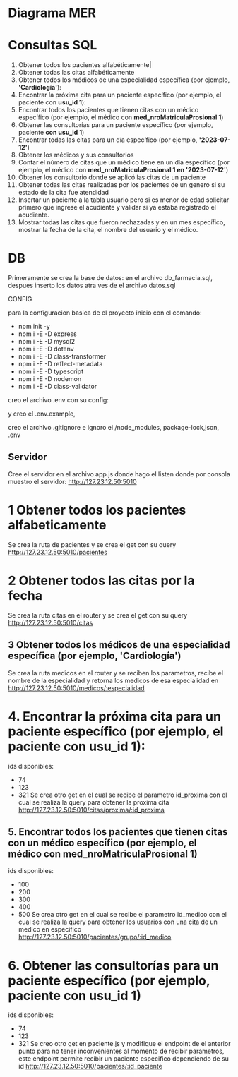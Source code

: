 # Diagrama MER




# Consultas SQL



1. Obtener todos los pacientes alfabéticamente|
2. Obtener todas las citas alfabéticamente
3. Obtener todos los médicos de una especialidad específica (por ejemplo, **'Cardiología'**):
4. Encontrar la próxima cita para un paciente específico (por ejemplo, el paciente con **usu_id 1**):
5. Encontrar todos los pacientes que tienen citas con un médico específico (por ejemplo, el médico con **med_nroMatriculaProsional 1**)
6. Obtener las consultorías para un paciente específico (por ejemplo, paciente **con usu_id 1**)
7. Encontrar todas las citas para un día específico (por ejemplo, **'2023-07-12'**)
8. Obtener los médicos y sus consultorios
9. Contar el número de citas que un médico tiene en un día específico (por ejemplo, el médico con **med_nroMatriculaProsional 1 en '2023-07-12'**)
10. Obtener los consultorio donde se aplicó las citas de un paciente
11. Obtener todas las citas realizadas por los pacientes de un genero si su estado de la cita fue atendidad
12. Insertar un paciente a la tabla usuario pero si es menor de edad solicitar primero que ingrese el acudiente y validar si ya estaba registrado el acudiente.
13. Mostrar todas las citas que fueron rechazadas y en un mes específico, mostrar la fecha de la cita, el nombre del usuario y el médico.

# DB

Primeramente se crea la base de datos: en el archivo db_farmacia.sql, despues inserto los datos atra ves de el archivo datos.sql

CONFIG

para la configuracion basica de el proyecto inicio con el comando:

- npm init -y
- npm i -E -D express
- npm i -E -D mysql2
- npm i -E -D dotenv
- npm i -E -D class-transformer
- npm i -E -D reflect-metadata
- npm i -E -D typescript
- npm i -E -D nodemon
- npm i -E -D class-validator

creo el archivo .env con su config:

y creo el .env.example,

creo el archivo .gitignore e ignoro el /node_modules, package-lock,json, .env

## Servidor

Cree el servidor en el archivo app.js donde hago el listen donde por consola muestro el servidor:
http://127.23.12.50:5010

# 1 Obtener todos los pacientes alfabeticamente

Se crea la ruta de pacientes y se crea el get con su query
http://127.23.12.50:5010/pacientes

# 2 Obtener todos las citas por la fecha

Se crea la ruta citas en el router y se crea el get con su query
http://127.23.12.50:5010/citas

## 3 Obtener todos los médicos de una especialidad específica (por ejemplo, **'Cardiología'**)

Se crea la ruta medicos en el router y se reciben los parametros, recibe el nombre de la especialidad y retorna los medicos de esa especialidad en
http://127.23.12.50:5010/medicos/:especialidad
# 4. Encontrar la próxima cita para un paciente específico (por ejemplo, el paciente con **usu_id 1**):
ids disponibles: 
- 74
- 123
- 321
Se crea otro get en el cual se recibe el parametro id_proxima con el cual se realiza la query para obtener la proxima cita
http://127.23.12.50:5010/citas/proxima/:id_proxima

## 5. Encontrar todos los pacientes que tienen citas con un médico específico (por ejemplo, el médico con **med_nroMatriculaProsional 1**)
ids disponibles:
- 100
- 200
- 300
- 400
- 500
Se crea otro get en el cual se recibe el parametro id_medico con el cual se realiza la query para obtener los usuarios con una cita de un medico en especifico
http://127.23.12.50:5010/pacientes/grupo/:id_medico

# 6. Obtener las consultorías para un paciente específico (por ejemplo, paciente **con usu_id 1**)
ids disponibles:
- 74
- 123
- 321
Se creo otro get en paciente.js y modifique el endpoint de el anterior punto para no tener inconvenientes al momento de recibir parametros, este endpoint permite recibir un paciente especifico dependiendo de su id
http://127.23.12.50:5010/pacientes/:id_paciente